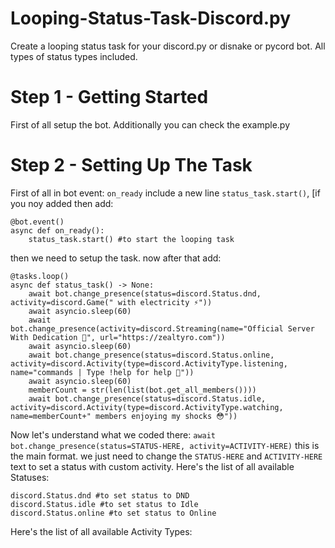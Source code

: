 # Looping-Status-Task-Discord.py
Create a looping status task for your discord.py or disnake or pycord bot. All types of status types included.

# Step 1 - Getting Started 
First of all setup the bot. Additionally you can check the example.py
# Step 2 - Setting Up The Task
First of all in bot event: `on_ready` include a new line ```status_task.start()```,
[if you noy added then add:
```
@bot.event()
async def on_ready():
    status_task.start() #to start the looping task
```
then we need to setup the task. now after that add:
```
@tasks.loop()
async def status_task() -> None:
    await bot.change_presence(status=discord.Status.dnd, activity=discord.Game(" with electricity ⚡"))
    await asyncio.sleep(60)
    await bot.change_presence(activity=discord.Streaming(name="Official Server With Dedication 🥰", url="https://zealtyro.com"))
    await asyncio.sleep(60)
    await bot.change_presence(status=discord.Status.online, activity=discord.Activity(type=discord.ActivityType.listening, name="commands | Type !help for help 💁"))
    await asyncio.sleep(60)
    memberCount = str(len(list(bot.get_all_members())))
    await bot.change_presence(status=discord.Status.idle, activity=discord.Activity(type=discord.ActivityType.watching, name=memberCount+" members enjoying my shocks 😳"))
```
Now let's understand what we coded there:
`await bot.change_presence(status=STATUS-HERE, activity=ACTIVITY-HERE)` this is the main format.
we just need to change the `STATUS-HERE` and `ACTIVITY-HERE` text to set a status with custom activity.
Here's the list of all available Statuses:
```
discord.Status.dnd #to set status to DND
discord.Status.idle #to set status to Idle
discord.Status.online #to set status to Online
```
Here's the list of all available Activity Types:
```

```
